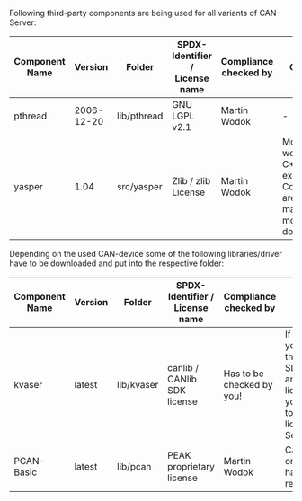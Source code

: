 Following third-party components are being used for all variants of CAN-Server:

| Component Name | Version | Folder  | SPDX-Identifier / License name | Compliance checked by | Comment |
|----------------|---------|---------|--------------------------------|-----------------------|---------|
| pthread        | 2006-12-20 | lib/pthread | GNU LGPL v2.1              | Martin Wodok          | -       |
| yasper         | 1.04    | src/yasper  | Zlib / zlib License        | Martin Wodok          | Modified to work without C++-exceptions. Comments are inline to mark the modifications done. |


Depending on the used CAN-device some of the following libraries/driver have to be downloaded and put into the respective folder:

| Component Name | Version | Folder  | SPDX-Identifier / License name | Compliance checked by | Comment |
|----------------|---------|---------|--------------------------------|-----------------------|---------|
| kvaser         | latest  | lib/kvaser | canlib / CANlib SDK license | Has to be checked by you! | If using this variant, you have to install the SDK/drivers/libraries and check the license if it fits for your needs, together with the license of the CAN-Server itself!  |
| PCAN-Basic     | latest  | lib/pcan  | PEAK proprietary license     | Martin Wodok          | Can be used with original PEAK hardware, no restrictions. |
